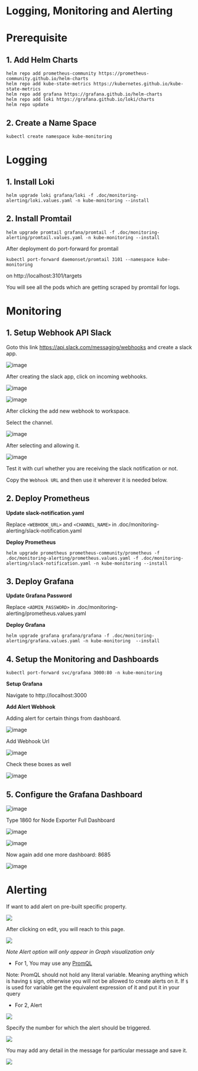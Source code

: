 # Logging, Monitoring and Alerting

# Prerequisite

## 1. Add Helm Charts

```
helm repo add prometheus-community https://prometheus-community.github.io/helm-charts
helm repo add kube-state-metrics https://kubernetes.github.io/kube-state-metrics
helm repo add grafana https://grafana.github.io/helm-charts
helm repo add loki https://grafana.github.io/loki/charts
helm repo update
```

## 2. Create a Name Space

```
kubectl create namespace kube-monitoring
```

# Logging

## 1. Install Loki

```
helm upgrade loki grafana/loki -f .doc/monitoring-alerting/loki.values.yaml -n kube-monitoring --install
```

## 2. Install Promtail

```
helm upgrade promtail grafana/promtail -f .doc/monitoring-alerting/promtail.values.yaml -n kube-monitoring --install
```

After deployment do port-forward for promtail

```
kubectl port-forward daemonset/promtail 3101 --namespace kube-monitoring
```

on http://localhost:3101/targets

You will see all the pods which are getting scraped by promtail for logs.


# Monitoring

## 1. Setup Webhook API Slack

Goto this link https://api.slack.com/messaging/webhooks and create a slack app.

![image](https://user-images.githubusercontent.com/11765228/114982939-9ffe0180-9ec2-11eb-9d45-4da79125951f.png)

After creating the slack app, click on incoming webhooks.

![image](https://user-images.githubusercontent.com/11765228/114983126-ce7bdc80-9ec2-11eb-8ac0-0240e045d164.png)

![image](https://user-images.githubusercontent.com/11765228/114983254-f5d2a980-9ec2-11eb-80d2-8fcaf2e53ad8.png)

After clicking the add new webhook to workspace.

Select the channel.

![image](https://user-images.githubusercontent.com/11765228/114983572-5d88f480-9ec3-11eb-9733-43e92c734eab.png)

After selecting and allowing it.

![image](https://user-images.githubusercontent.com/11765228/114983936-c7090300-9ec3-11eb-95ca-8b557fa7ac2a.png)

Test it with curl whether you are receiving the slack notification or not.

Copy the `Webhook URL` and then use it wherever it is needed below.

## 2. Deploy Prometheus

**Update slack-notification.yaml**

Replace `<WEBHOOK_URL>` and `<CHANNEL_NAME>` in .doc/monitoring-alerting/slack-notification.yaml

**Deploy Prometheus**

```
helm upgrade prometheus prometheus-community/prometheus -f .doc/monitoring-alerting/prometheus.values.yaml -f .doc/monitoring-alerting/slack-notification.yaml -n kube-monitoring --install
```

## 3. Deploy Grafana

**Update Grafana Password**

Replace `<ADMIN_PASSWORD>` in .doc/monitoring-alerting/prometheus.values.yaml

**Deploy Grafana**

```
helm upgrade grafana grafana/grafana -f .doc/monitoring-alerting/grafana.values.yaml -n kube-monitoring  --install
```

## 4. Setup the Monitoring and Dashboards

```
kubectl port-forward svc/grafana 3000:80 -n kube-monitoring
```

**Setup Grafana**

Navigate to http://localhost:3000

**Add Alert Webhook**

Adding alert for certain things from dashboard.

![image](https://user-images.githubusercontent.com/11765228/115104231-9ab7ba00-9f89-11eb-9d06-cf4d592b1b03.png)

Add Webhook Url

![image](https://user-images.githubusercontent.com/11765228/115104198-6a701b80-9f89-11eb-8d5e-4d69e1446d03.png)

Check these boxes as well

![image](https://user-images.githubusercontent.com/11765228/115104205-79ef6480-9f89-11eb-804c-c8e1828ccca1.png)

## 5. Configure the Grafana Dashboard


![image](https://user-images.githubusercontent.com/11765228/115194754-780bd980-a120-11eb-9284-c01458983f6b.png)

Type 1860 for Node Exporter Full Dashboard

![image](https://user-images.githubusercontent.com/11765228/115194824-907bf400-a120-11eb-86f3-68d06aa5ffcd.png)

![image](https://user-images.githubusercontent.com/11765228/115195026-dafd7080-a120-11eb-89ac-2af4e5120ea1.png)

Now again add one more dashboard: 8685

![image](https://user-images.githubusercontent.com/11765228/115195120-f49eb800-a120-11eb-971a-993c668e6af4.png)

# Alerting

If want to add alert on pre-built specific property.

![](https://i.imgur.com/aXYWiPy.png)

After clicking on edit, you will reach to this page. 

![](https://i.imgur.com/wo4GiAM.png)

*Note Alert option will only appear in Graph visualization only*

- For 1, You may use any [PromQL](https://prometheus.io/docs/prometheus/latest/querying/basics/)

Note: PromQL should not hold any literal variable. Meaning anything which is having `$` sign, otherwise you will not be allowed to create alerts on it. If `$` is used for variable get the equivalent expression of it and put it in your query

- For 2, Alert

![](https://i.imgur.com/WbfdOcY.png)

Specify the number for which the alert should be triggered.

![](https://user-images.githubusercontent.com/11765228/115198719-f79ba780-a124-11eb-9e43-508a4659c06a.png)

You may add any detail in the message for particular message and save it.

![](https://i.imgur.com/34OHpjS.png)
